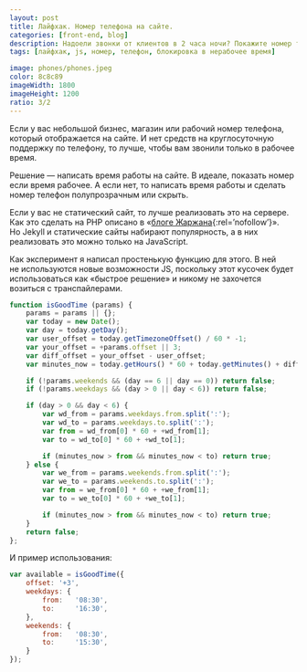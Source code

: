 ```yaml
---
layout: post
title: Лайфхак. Номер телефона на сайте.
categories: [front-end, blog]
description: Надоели звонки от клиентов в 2 часа ночи? Покажите номер телефона на сайте только в рабочее время. Подробности в статье.
tags: [лайфхак, js, номер, телефон, блокировка в нерабочее время]

image: phones/phones.jpeg
color: 8c8c89
imageWidth: 1800
imageHeight: 1200
ratio: 3/2
---
```


Если у вас небольшой бизнес, магазин или рабочий номер телефона, который отображается на сайте. И нет средств на круглосуточную поддержку по телефону, то лучше, чтобы вам звонили только в рабочее время.

Решение — написать время работы на сайте. В идеале, показать номер если время рабочее. А если нет, то написать время работы и сделать номер телефон полупрозрачным или скрыть.

<!-- more -->

Если у вас не статический сайт, то лучше реализовать это на сервере. Как это сделать на PHP описано в «[блоге Жаржана][1]{:rel=’nofollow’}». Но Jekyll и статические сайты набирают популярность, а в них реализовать это можно только на JavaScript.

Как эксперимент я написал простенькую функцию для этого. В ней не используются новые возможности JS, поскольку этот кусочек будет использоваться как «быстрое решение» и никому не захочется возиться с транспайлерами.

```js
function isGoodTime (params) {
    params = params || {};
    var today = new Date();
    var day = today.getDay();
    var user_offset = today.getTimezoneOffset() / 60 * -1;
    var your_offset = +params.offset || 3;
    var diff_offset = your_offset - user_offset;
    var minutes_now = today.getHours() * 60 + today.getMinutes() + diff_offset * 60;

    if (!params.weekends && (day == 6 || day == 0)) return false;
    if (!params.weekdays && (day > 0 || day < 6)) return false;

    if (day > 0 && day < 6) {
        var wd_from = params.weekdays.from.split(':');
        var wd_to = params.weekdays.to.split(':');
        var from = wd_from[0] * 60 + +wd_from[1];
        var to = wd_to[0] * 60 + +wd_to[1];

        if (minutes_now > from && minutes_now < to) return true;
    } else {
        var we_from = params.weekends.from.split(':');
        var we_to = params.weekends.to.split(':');
        var from = we_from[0] * 60 + +we_from[1];
        var to = we_to[0] * 60 + +we_to[1];

        if (minutes_now > from && minutes_now < to) return true;
    }
    return false;
};
```

И пример использования:

```js
var available = isGoodTime({
    offset: '+3',
    weekdays: {
        from:   '08:30',
        to:     '16:30',
    },
    weekends: {
        from:   '08:30',
        to:     '15:30',
    }
});
```

[1]: http://jarjan.xyz/callcenter-lifehack
